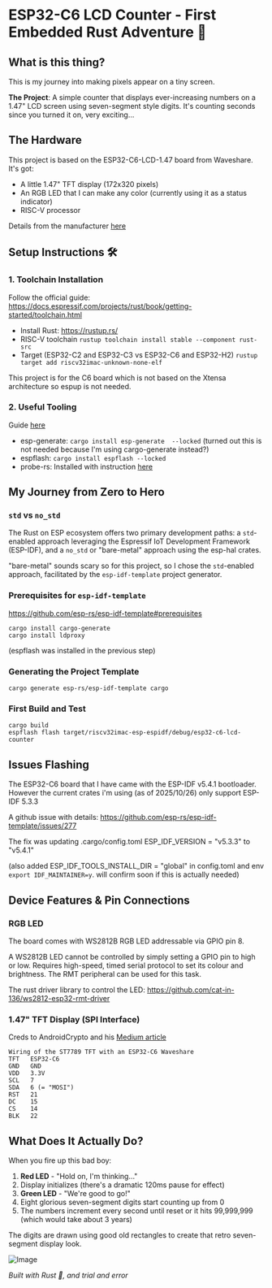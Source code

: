 # ESP32-C6 LCD Counter - First Embedded Rust Adventure 🦀

## What is this thing?

This is my journey into making pixels appear on a tiny screen.

**The Project**: A simple counter that displays ever-increasing numbers on a 1.47" LCD screen using seven-segment style digits. It's counting seconds since you turned it on, very exciting...

## The Hardware

This project is based on the ESP32-C6-LCD-1.47 board from Waveshare. It's got:
- A little 1.47" TFT display (172x320 pixels)
- An RGB LED that I can make any color (currently using it as a status indicator)
- RISC-V processor

Details from the manufacturer [here](https://www.waveshare.com/wiki/ESP32-C6-LCD-1.47)

## Setup Instructions 🛠️

### 1. Toolchain Installation
Follow the official guide: https://docs.espressif.com/projects/rust/book/getting-started/toolchain.html

- Install Rust: https://rustup.rs/
- RISC-V toolchain
    `rustup toolchain install stable --component rust-src`
- Target (ESP32-C2 and ESP32-C3 vs ESP32-C6 and ESP32-H2)
    `rustup target add riscv32imac-unknown-none-elf`

This project is for the C6 board which is not based on the Xtensa architecture so espup is not needed.

### 2. Useful Tooling
Guide [here](https://docs.espressif.com/projects/rust/book/getting-started/tooling/index.html)

- esp-generate: `cargo install esp-generate  --locked` (turned out this is not needed because I'm using cargo-generate instead?)
- espflash: `cargo install espflash --locked`
- probe-rs: Installed with instruction [here](https://probe.rs/docs/getting-started/installation/)


## My Journey from Zero to Hero

### `std` vs `no_std`

The Rust on ESP ecosystem offers two primary development paths: a `std`-enabled approach leveraging the Espressif IoT Development Framework (ESP-IDF), and a `no_std` or "bare-metal" approach using the esp-hal crates.

"bare-metal" sounds scary so for this project, so I chose the `std`-enabled approach, facilitated by the `esp-idf-template` project generator.

### Prerequisites for `esp-idf-template`

https://github.com/esp-rs/esp-idf-template#prerequisites

```
cargo install cargo-generate
cargo install ldproxy
```

(espflash was installed in the previous step)

### Generating the Project Template

`cargo generate esp-rs/esp-idf-template cargo`

### First Build and Test

```
cargo build
espflash flash target/riscv32imac-esp-espidf/debug/esp32-c6-lcd-counter
```

## Issues Flashing

The ESP32-C6 board that I have came with the ESP-IDF v5.4.1 bootloader. However the current crates i'm using (as of 2025/10/26) only support ESP-IDF 5.3.3

A github issue with details: https://github.com/esp-rs/esp-idf-template/issues/277

The fix was updating .cargo/config.toml ESP_IDF_VERSION = "v5.3.3" to "v5.4.1"

(also added ESP_IDF_TOOLS_INSTALL_DIR = "global" in config.toml and env `export IDF_MAINTAINER=y`. will confirm soon if this is actually needed)


## Device Features & Pin Connections

### RGB LED

The board comes with WS2812B RGB LED addressable via GPIO pin 8.

A WS2812B LED cannot be controlled by simply setting a GPIO pin to high or low. Requires high-speed, timed serial protocol to set its colour and brightness. The RMT peripheral can be used for this task.

The rust driver library to control the LED: https://github.com/cat-in-136/ws2812-esp32-rmt-driver

### 1.47" TFT Display (SPI Interface)

Creds to AndroidCrypto and his [Medium article](https://medium.com/@androidcrypto/getting-started-with-an-esp32-c6-waveshare-lcd-device-with-1-47-inch-st7789-tft-display-07804fdc589a)

```
Wiring of the ST7789 TFT with an ESP32-C6 Waveshare
TFT   ESP32-C6
GND   GND
VDD   3.3V 
SCL   7
SDA   6 (= "MOSI")
RST   21
DC    15
CS    14
BLK   22
```

## What Does It Actually Do?

When you fire up this bad boy:
1. **Red LED** - "Hold on, I'm thinking..."
2. Display initializes (there's a dramatic 120ms pause for effect)
3. **Green LED** - "We're good to go!"
4. Eight glorious seven-segment digits start counting up from 0
5. The numbers increment every second until reset or it hits 99,999,999 (which would take about 3 years)

The digits are drawn using good old rectangles to create that retro seven-segment display look.

![Image](https://github.com/user-attachments/assets/d90b5822-45c3-499f-8db9-a0087ef0c740)

*Built with Rust 🦀, and trial and error*
